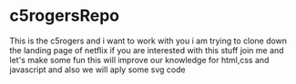 # c5rogersRepo
This is the c5rogers and i want to work with you 
i am trying to clone down the landing page of netflix 
if you are interested with this stuff join me and let's make some fun 
this will improve our knowledge for html,css and javascript and also we will aply some svg code
